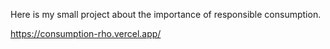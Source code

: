 Here is my small project about the importance of responsible consumption.

https://consumption-rho.vercel.app/